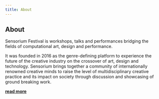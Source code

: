 ```yaml
---
title: About
---
```


## About

<div class="f3">
Sensorium Festival is workshops, talks and performances bridging the fields of computational art, design and performance.
</div>

It was founded in 2016 as the genre-defining platform to experience the future of the creative industry on the crossover of art, design and technology.
Sensorium brings together a community of internationally renowned creative minds to raise the level of multidisciplinary creative practice and its impact on society through discussion and showcasing of ground breaking work.


**[read more](/about)**
